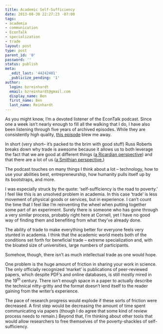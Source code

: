 ```yaml
---
title: Academic Self-Sufficiency
date: 2013-08-30 22:27:23 -07:00
tags:
- academia
- communication
- EconTalk
- specialization
- trade
layout: post
type: post
parent_id: '0'
password: ''
status: publish
meta:
  _edit_last: '44242401'
  _publicize_pending: '1'
author:
  login: bzreinhardt
  email: bzreinhardt@gmail.com
  display_name: Ben
  first_name: Ben
  last_name: Reinhardt
---
```


<p>As you might know, I’m a devoted listener of the EconTalk podcast. Since one a week isn’t nearly enough to fill all the walking that I do, I have also been listening through five years of archived episodes. While they are consistently high quality, <a href="http://www.econtalk.org/archives/2010/02/roberts_on_smit.html" target="_blank">this episode</a> blew me away.</p>
<p>In short (very short– it’s packed to the brim with good stuff) Russ Roberts breaks down why trade is awesome because it allows us to both leverage the fact that we are good at different things (<a href="http://en.wikipedia.org/wiki/David_Ricardo#Comparative_advantage" target="_blank">a Ricardian perspective</a>) and that there are a lot of us (<a href="http://en.wikipedia.org/wiki/Business_process#Adam_Smith" target="_blank">a Smithian perspective.</a>)</p>
<p>The podcast touches on many things I think about a lot – technology, how to use your abilities best, entrepreneurship, how humanity pulls itself up by its bootstraps, and more.</p>
<p>I was especially struck by the quote: ‘self-sufficiency is the road to poverty.’ I feel like this is an unsolved problem in academia. In this case ‘trade’ is less movement of physical goods or services, but in experience. I can’t count the time that I feel like I’m reinventing the wheel when putting together some part of an experiment. Surely there is someone who has gone through a very similar process, probably right here at Cornell, yet I have no good way of finding them and benefiting from what they’ve already done.</p>
<p>The ability of trade to make everything better for everyone feels very stunted in academia. I think that the academic world meets both of the conditions set forth for beneficial trade – extreme specialization and, with the bloated size of universities, large numbers of participants.</p>
<p>Somehow, though, there isn’t as much intellectual trade as one would hope.</p>
<p>One problem is the huge amount of friction in sharing your work in science. The only officially recognized ‘market’ is publications of peer-reviewed papers, which despite PDF’s and online databases, is still mostly mired in the 19<sup>th</sup> century. There isn’t enough space in a paper to actually describe the technical nitty-gritty and the format doesn’t lend itself to the reader gaining from the writer’s experience.</p>
<p>The pace of research progress would explode if these sorts of friction were decreased. A first step would be decreasing the amount of time spent communicating via papers (though I do agree that some kind of review process needs to remain.) Beyond that, I’m thinking about other tools that would allow researchers to free themselves of the poverty-shackles of self-sufficiency.</p>
